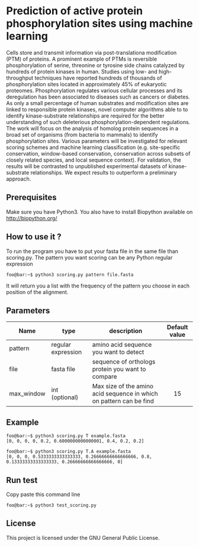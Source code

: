 # Prediction of active protein phosphorylation sites using machine learning

Cells store and transmit information via post-translationa modification (PTM) of proteins. A prominent example of PTMs is reversible phosphorylation of serine, threonine or tyrosine side chains catalyzed by hundreds of protein kinases in human. Studies using low- and high-throughput techniques have reported hundreds of thousands of phosphorylation sites located in approximately 45% of eukaryotic proteomes. Phosphorylation regulates various cellular processes and its deregulation has been associated to diseases such as cancers or diabetes. As only a small percentage of human substrates and modification sites are linked to responsible protein kinases, novel computer algorithms able to to identify kinase-substrate relationships are required for the better understanding of such deleterious phosphorylation-dependent regulations. The work will focus on the analysis of homolog protein sequences in a broad set of organisms (from bacteria to mammals) to identify phosphorylation sites. Various parameters will be investigated for relevant scoring schemes and machine learning classification (e.g. site-specific conservation, window-based conservation, conservation across subsets of closely related species, and local sequence context). For validation, the results will be contrasted to unpublished experimental datasets of kinase- substrate relationships. We expect results to outperform a preliminary approach.


## Prerequisites

Make sure you have Python3. You also have to install Biopython available on http://biopython.org/


## How to use it ?

To run the program you have to put your fasta file in the same file than scoring.py.
The pattern you want scoring can be any Python regular expression
```console
foo@bar:~$ python3 scoring.py pattern file.fasta
```
It will return you a list with the frequency of the pattern you choose in each position of the alignment.


## Parameters 

| Name          |     type           |           description              | Default value|
| ------------- |    -------------   | -------------                    | :-------------: |
| pattern       | regular expression | amino acid sequence you want to detect | |
| file          |       fasta file   | sequence of orthologs protein you want to compare     | |
| max_window    | int (optional)     | Max size of the amino acid sequence in which on pattern can be find| 15 |


## Example

```console
foo@bar:~$ python3 scoring.py T example.fasta
[0, 0, 0, 0, 0.2, 0.6000000000000001, 0.4, 0.2, 0.2]
```

```console
foo@bar:~$ python3 scoring.py T.A example.fasta
[0, 0, 0, 0.5333333333333333, 0.26666666666666666, 0.8, 0.13333333333333333, 0.26666666666666666, 0]
```

## Run test

Copy paste this command line 

```console
foo@bar:~$ python3 test_scoring.py
```

## License

This project is licensed under the GNU General Public License.
